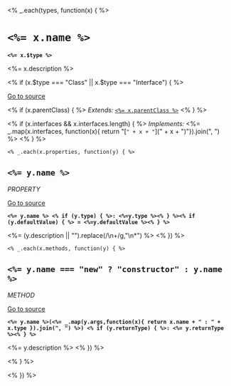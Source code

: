 <% _.each(types, function(x) { %>
# `<%= x.name %>` 
**`<%= x.$type %>`**

<%= x.description %>

<% if (x.$type === "Class" || x.$type === "Interface") { %>

[Go to source](<%= sourceFile + "#L" + x.line %>)

<% if (x.parentClass) { %>
*Extends:* [`<%= x.parentClass %>`]( <%= x.parentClass %>)
<% } %>



<% if (x.interfaces && x.interfaces.length) { %>
*Implements:* <%= _.map(x.interfaces, function(x){ return "[`" + x + "`](" + x + ")"}).join(", ") %>
<% } %>

    <% _.each(x.properties, function(y) { %>
## `<%= y.name %>`
*PROPERTY*

[Go to source](<%= sourceFile + "#L" + y.line %>)

**`<%= y.name %> <% if (y.type) { %>: <%=y.type %><% } %><% if (y.defaultValue) { %> = <%=y.defaultValue %><% } %>`**

<%= (y.description || "").replace(/\n\+/g,"\n*") %>
    <% }) %>

    <% _.each(x.methods, function(y) { %>
## `<%= y.name === "new" ? "constructor" : y.name %>`
*METHOD*

[Go to source](<%= sourceFile + "#L" + y.line %>)

**`<%= y.name %>(<%= _.map(y.args,function(x){ return x.name + " : " + x.type }).join(", ") %>) <% if (y.returnType) { %>: <%= y.returnType %><% } %>`**

<%= y.description %>
    <% }) %>
   
<% } %>

<% }) %>
